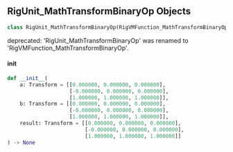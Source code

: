 ## RigUnit_MathTransformBinaryOp Objects

```python
class RigUnit_MathTransformBinaryOp(RigVMFunction_MathTransformBinaryOp)
```

deprecated: 'RigUnit_MathTransformBinaryOp' was renamed to 'RigVMFunction_MathTransformBinaryOp'.

<a id="unreal.RigUnit_MathTransformBinaryOp.__init__"></a>

#### __init__

```python
def __init__(
    a: Transform = [[0.000000, 0.000000, 0.000000],
                    [-0.000000, 0.000000, 0.000000],
                    [1.000000, 1.000000, 1.000000]],
    b: Transform = [[0.000000, 0.000000, 0.000000],
                    [-0.000000, 0.000000, 0.000000],
                    [1.000000, 1.000000, 1.000000]],
    result: Transform = [[0.000000, 0.000000, 0.000000],
                         [-0.000000, 0.000000, 0.000000],
                         [1.000000, 1.000000, 1.000000]]
) -> None
```

<a id="unreal.RigVMFunction_MathTransformBinaryAggregateOp"></a>